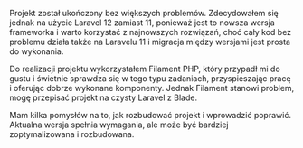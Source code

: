 Projekt został ukończony bez większych problemów.
Zdecydowałem się jednak na użycie Laravel 12 zamiast 11, ponieważ jest to nowsza wersja frameworka i warto korzystać z najnowszych rozwiązań, choć cały kod bez problemu działa także na Laravelu 11 i migracja między wersjami jest prosta do wykonania.

Do realizacji projektu wykorzystałem Filament PHP, który przypadł mi do gustu i świetnie sprawdza się w tego typu zadaniach, przyspieszając pracę i oferując dobrze wykonane komponenty.
Jednak Filament stanowi problem, mogę przepisać projekt na czysty Laravel z Blade.

Mam kilka pomysłów na to, jak rozbudować projekt i wprowadzić poprawić.
Aktualna wersja spełnia wymagania, ale może być bardziej zoptymalizowana i rozbudowana.
